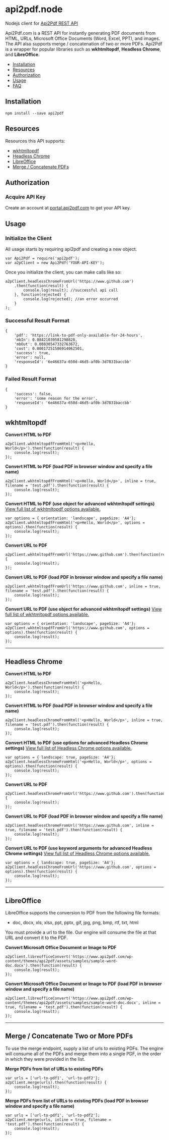 # api2pdf.node
Nodejs client for [Api2Pdf REST API](https://www.api2pdf.com/documentation) 

Api2Pdf.com is a REST API for instantly generating PDF documents from HTML, URLs, Microsoft Office Documents (Word, Excel, PPT), and images. The API also supports merge / concatenation of two or more PDFs. Api2Pdf is a wrapper for popular libraries such as **wkhtmltopdf**, **Headless Chrome**, and **LibreOffice**.

- [Installation](#installation)
- [Resources](#resources)
- [Authorization](#authorization)
- [Usage](#usage)
- [FAQ](https://www.api2pdf.com/faq)


## <a name="installation"></a>Installation

    npm install --save api2pdf

## <a name="resources"></a>Resources

Resources this API supports:

- [wkhtmltopdf](#wkhtmltopdf)
- [Headless Chrome](#chrome)
- [LibreOffice](#libreoffice)
- [Merge / Concatenate PDFs](#merge)

## <a name="authorization"></a>Authorization

### Acquire API Key

Create an account at [portal.api2pdf.com](https://portal.api2pdf.com/register) to get your API key.
    
## <a name="#usage"></a>Usage

### Initialize the Client

All usage starts by requiring api2pdf and creating a new object.

    var Api2Pdf = require('api2pdf');   
    var a2pClient = new Api2Pdf('YOUR-API-KEY');

Once you initialize the client, you can make calls like so:

```
a2pClient.headlessChromeFromUrl('https://www.github.com')
    .then(function(result) {
        console.log(result); //successful api call
    }, function(rejected) {
        console.log(rejected); //an error occurred
    }
);
```
    
### Successful Result Format

    {
	    'pdf': 'https://link-to-pdf-only-available-for-24-hours',
	    'mbIn': 0.08421039581298828,
	    'mbOut': 0.08830547332763672,
	    'cost': 0.00017251586914062501,
	    'success': true,
	    'error': null,
	    'responseId': '6e46637a-650d-46d5-af0b-3d7831baccbb'
    }
    
### Failed Result Format

    {
	    'success': false,
	    'error': 'some reason for the error',
	    'responseId': '6e46637a-650d-46d5-af0b-3d7831baccbb'
    }
    
## <a name="wkhtmltopdf"></a> wkhtmltopdf

**Convert HTML to PDF**

```
a2pClient.wkhtmltopdfFromHtml('<p>Hello, World</p>').then(function(result) {
    console.log(result);
});
```    

**Convert HTML to PDF (load PDF in browser window and specify a file name)**

```
a2pClient.wkhtmltopdfFromHtml('<p>Hello, World</p>', inline = true, filename = 'test.pdf').then(function(result) {
    console.log(result);
});
```
    
**Convert HTML to PDF (use object for advanced wkhtmltopdf settings)**
[View full list of wkhtmltopdf options available.](https://www.api2pdf.com/documentation/advanced-options-wkhtmltopdf/)

```
var options = { orientation: 'landscape', pageSize: 'A4'};
a2pClient.wkhtmltopdfFromHtml('<p>Hello, World</p>', options = options).then(function(result) {
    console.log(result);
});
```

**Convert URL to PDF**

```
a2pClient.wkhtmltopdfFromUrl('https://www.github.com').then(function(result) {
    console.log(result);
});
```
    
**Convert URL to PDF (load PDF in browser window and specify a file name)**

```
a2pClient.wkhtmltopdfFromUrl('https://www.github.com', inline = true, filename = 'test.pdf').then(function(result) {
    console.log(result);
});
```
    
**Convert URL to PDF (use object for advanced wkhtmltopdf settings)**
[View full list of wkhtmltopdf options available.](https://www.api2pdf.com/documentation/advanced-options-wkhtmltopdf/)

```
var options = { orientation: 'landscape', pageSize: 'A4'};
a2pClient.wkhtmltopdfFromUrl('https://www.github.com', options = options).then(function(result) {
    console.log(result);
});
```

---

## <a name="chrome"></a>Headless Chrome

**Convert HTML to PDF**

```
a2pClient.headlessChromeFromHtml('<p>Hello, World</p>').then(function(result) {
    console.log(result);
});
``` 
    
**Convert HTML to PDF (load PDF in browser window and specify a file name)**

```
a2pClient.headlessChromeFromHtml('<p>Hello, World</p>', inline = true, filename = 'test.pdf').then(function(result) {
    console.log(result);
});
``` 
    
**Convert HTML to PDF (use options for advanced Headless Chrome settings)**
[View full list of Headless Chrome options available.](https://www.api2pdf.com/documentation/advanced-options-headless-chrome/)

```
var options = { landscape: true, pageSize: 'A4'};
a2pClient.headlessChromeFromHtml('<p>Hello, World</p>', options = options).then(function(result) {
    console.log(result);
});
```

**Convert URL to PDF**

```
a2pClient.headlessChromeFromUrl('https://www.github.com').then(function(result) {
    console.log(result);
});
``` 
    
**Convert URL to PDF (load PDF in browser window and specify a file name)**

```
a2pClient.headlessChromeFromUrl('https://www.github.com', inline = true, filename = 'test.pdf').then(function(result) {
    console.log(result);
});
``` 
    
**Convert URL to PDF (use keyword arguments for advanced Headless Chrome settings)**
[View full list of Headless Chrome options available.](https://www.api2pdf.com/documentation/advanced-options-headless-chrome/)

```
var options = { landscape: true, pageSize: 'A4'};
a2pClient.headlessChromeFromUrl('https://www.github.com', options = options).then(function(result) {
    console.log(result);
});
```
    
---

## <a name="libreoffice"></a>LibreOffice

LibreOffice supports the conversion to PDF from the following file formats:

- doc, docx, xls, xlsx, ppt, pptx, gif, jpg, png, bmp, rtf, txt, html

You must provide a url to the file. Our engine will consume the file at that URL and convert it to the PDF.

**Convert Microsoft Office Document or Image to PDF**

```
a2pClient.libreofficeConvert('https://www.api2pdf.com/wp-content/themes/api2pdf/assets/samples/sample-word-doc.docx').then(function(result) {
    console.log(result);
});
``` 
    
**Convert Microsoft Office Document or Image to PDF (load PDF in browser window and specify a file name)**

```
a2pClient.libreofficeConvert('https://www.api2pdf.com/wp-content/themes/api2pdf/assets/samples/sample-word-doc.docx', inline = true, filename = 'test.pdf').then(function(result) {
    console.log(result);
});
```
    
---
    
## <a name="merge"></a>Merge / Concatenate Two or More PDFs

To use the merge endpoint, supply a list of urls to existing PDFs. The engine will consume all of the PDFs and merge them into a single PDF, in the order in which they were provided in the list.

**Merge PDFs from list of URLs to existing PDFs**

```
var urls = ['url-to-pdf1', 'url-to-pdf2'];
a2pClient.merge(urls).then(function(result) {
    console.log(result);
});
``` 

**Merge PDFs from list of URLs to existing PDFs (load PDF in browser window and specify a file name)**

```
var urls = ['url-to-pdf1', 'url-to-pdf2'];
a2pClient.merge(urls, inline = true, filename = 'test.pdf').then(function(result) {
    console.log(result);
});
``` 
    
